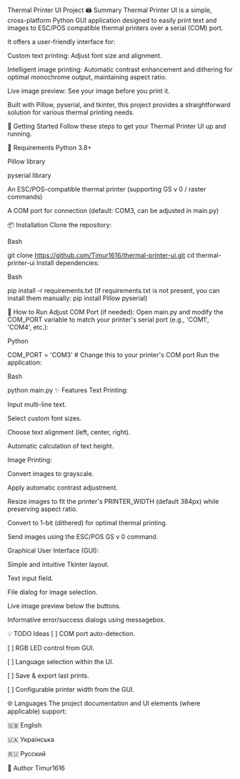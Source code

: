 Thermal Printer UI Project
🖨️ Summary
Thermal Printer UI is a simple, cross-platform Python GUI application designed to easily print text and images to ESC/POS compatible thermal printers over a serial (COM) port.

It offers a user-friendly interface for:

Custom text printing: Adjust font size and alignment.

Intelligent image printing: Automatic contrast enhancement and dithering for optimal monochrome output, maintaining aspect ratio.

Live image preview: See your image before you print it.

Built with Pillow, pyserial, and tkinter, this project provides a straightforward solution for various thermal printing needs.

🚀 Getting Started
Follow these steps to get your Thermal Printer UI up and running.

🔧 Requirements
Python 3.8+

Pillow library

pyserial library

An ESC/POS-compatible thermal printer (supporting GS v 0 / raster commands)

A COM port for connection (default: COM3, can be adjusted in main.py)

📦 Installation
Clone the repository:

Bash

git clone https://github.com/Timur1616/thermal-printer-ui.git
cd thermal-printer-ui
Install dependencies:

Bash

pip install -r requirements.txt
(If requirements.txt is not present, you can install them manually: pip install Pillow pyserial)

🏃 How to Run
Adjust COM Port (if needed):
Open main.py and modify the COM_PORT variable to match your printer's serial port (e.g., 'COM1', 'COM4', etc.):

Python

COM_PORT = 'COM3' # Change this to your printer's COM port
Run the application:

Bash

python main.py
✨ Features
Text Printing:

Input multi-line text.

Select custom font sizes.

Choose text alignment (left, center, right).

Automatic calculation of text height.

Image Printing:

Convert images to grayscale.

Apply automatic contrast adjustment.

Resize images to fit the printer's PRINTER_WIDTH (default 384px) while preserving aspect ratio.

Convert to 1-bit (dithered) for optimal thermal printing.

Send images using the ESC/POS GS v 0 command.

Graphical User Interface (GUI):

Simple and intuitive Tkinter layout.

Text input field.

File dialog for image selection.

Live image preview below the buttons.

Informative error/success dialogs using messagebox.

💡 TODO Ideas
[ ] COM port auto-detection.

[ ] RGB LED control from GUI.

[ ] Language selection within the UI.

[ ] Save & export last prints.

[ ] Configurable printer width from the GUI.

🌐 Languages
The project documentation and UI elements (where applicable) support:

🇬🇧 English

🇺🇦 Українська

🇷🇺 Русский

👤 Author
Timur1616

